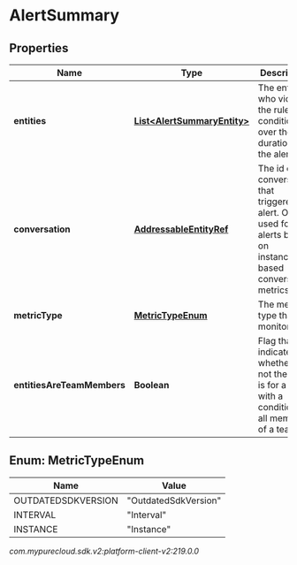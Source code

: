 # AlertSummary


## Properties

| Name | Type | Description | Notes |
| ------------ | ------------- | ------------- | ------------- |
| **entities** | [**List&lt;AlertSummaryEntity&gt;**](AlertSummaryEntity) | The entities who violated the rule condition over the duration of the alert. |  |
| **conversation** | [**AddressableEntityRef**](AddressableEntityRef) | The id of the conversation that triggered the alert.  Only used for alerts based on instance-based conversation metrics. |  [optional] |
| **metricType** | [**MetricTypeEnum**](#Enum--MetricTypeEnum) | The metric type that is monitored. |  |
| **entitiesAreTeamMembers** | **Boolean** | Flag that indicated whether or not the alert is for a rule with a condition for all members of a team. |  |


## Enum: MetricTypeEnum

| Name | Value |
| ---- | ----- |
| OUTDATEDSDKVERSION | &quot;OutdatedSdkVersion&quot; | 
| INTERVAL | &quot;Interval&quot; | 
| INSTANCE | &quot;Instance&quot; | 




_com.mypurecloud.sdk.v2:platform-client-v2:219.0.0_
